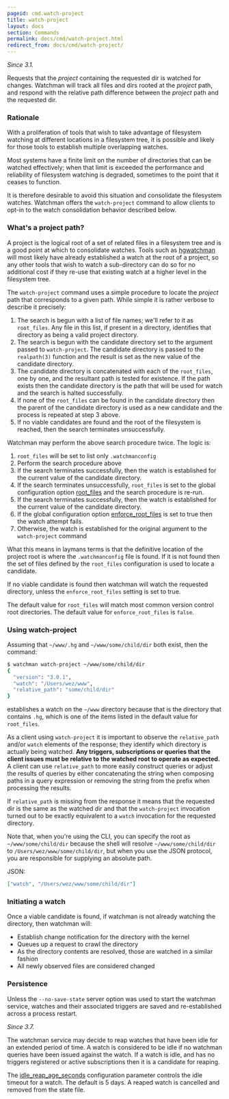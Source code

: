 ```yaml
---
pageid: cmd.watch-project
title: watch-project
layout: docs
section: Commands
permalink: docs/cmd/watch-project.html
redirect_from: docs/cmd/watch-project/
---
```


*Since 3.1.*

Requests that the *project* containing the requested dir is watched for
changes.  Watchman will track all files and dirs rooted at the *project* path,
and respond with the relative path difference between the *project* path and
the requested dir.

### Rationale

With a proliferation of tools that wish to take advantage of
filesystem watching at different locations in a filesystem tree, it is
possible and likely for those tools to establish multiple overlapping
watches.

Most systems have a finite limit on the number of directories that can be
watched effectively; when that limit is exceeded the performance and
reliability of filesystem watching is degraded, sometimes to the point that it
ceases to function.

It is therefore desirable to avoid this situation and consolidate the
filesystem watches.  Watchman offers the `watch-project` command to allow
clients to opt-in to the watch consolidation behavior described below.

### What's a project path?

A project is the logical root of a set of related files in a filesystem tree
and is a good point at which to consolidate watches.  Tools such as
[hgwatchman](https://bitbucket.org/facebook/hgwatchman) will most likely have
already established a watch at the root of a project, so any other tools that
wish to watch a sub-directory can do so for no additional cost if they re-use
that existing watch at a higher level in the filesystem tree.

The `watch-project` command uses a simple procedure to locate the
*project* path that corresponds to a given path.  While simple it is
rather verbose to describe it precisely:

1. The search is begun with a list of file names; we'll refer to it as
   `root_files`.  Any file in this list, if present in a directory,
   identifies that directory as being a valid project directory.
2. The search is begun with the candidate directory set to the argument
   passed to `watch-project`.  The candidate directory is passed to
   the `realpath(3)` function and the result is set as the new value
   of the candidate directory.
3. The candidate directory is concatenated with each of the `root_files`,
   one by one, and the resultant path is tested for existence.  If the
   path exists then the candidate directory is the path that will be used
   for watch and the search is halted successfully.
4. If none of the `root_files` can be found in the candidate directory
   then the parent of the candidate directory is used as a new candidate
   and the process is repeated at step 3 above.
5. If no viable candidates are found and the root of the filesystem is reached,
   then the search terminates unsuccessfully.

Watchman may perform the above search procedure twice.  The logic is:

1. `root_files` will be set to list only `.watchmanconfig`
2. Perform the search procedure above
3. If the search terminates successfully, then the watch is established
   for the current value of the candidate directory.
4. If the search terminates unsuccessfully, `root_files` is set to
   the global configuration option [root_files](../config.html#root_files)
   and the search procedure is re-run.
5. If the search terminates successfully, then the watch is established
   for the current value of the candidate directory.
6. If the global configuration option
   [enforce_root_files](../config.html#enforce_root_files) is set to true
   then the watch attempt fails.
7. Otherwise, the watch is established for the original argument to the
   `watch-project` command

What this means in laymans terms is that the definitive location  of the
project root is where the `.watchmanconfig` file is found.  If it is
not found then the set of files defined by the `root_files` configuration
is used to locate a candidate.

If no viable candidate is found then watchman will watch the requested
directory, unless the `enforce_root_files` setting is set to true.

The default value for `root_files` will match most common version control
root directories.  The default value for `enforce_root_files` is `false`.

### Using watch-project

Assuming that `~/www/.hg` and `~/www/some/child/dir` both exist, then
the command:

~~~bash
$ watchman watch-project ~/www/some/child/dir
{
  "version": "3.0.1",
  "watch": "/Users/wez/www",
  "relative_path": "some/child/dir"
}
~~~

establishes a watch on the `~/www` directory because that is the directory
that contains `.hg`, which is one of the items listed in the default value
for `root_files`.

As a client using `watch-project` it is important to observe the
`relative_path` and/or `watch` elements of the response; they identify which
directory is actually being watched.  **Any triggers, subscriptions or queries
that the client issues must be relative to the watched root to operate as
expected.**  A client can use `relative_path` to more easily construct
queries or adjust the results of queries by either concatenating the string
when composing paths in a query expression or removing the string from the
prefix when processing the results.

If `relative_path` is missing from the response it means that the requested
dir is the same as the watched dir and that the `watch-project` invocation
turned out to be exactly equivalent to a `watch` invocation for the requested
directory.

Note that, when you're using the CLI, you can specify the root as
`~/www/some/child/dir` because the shell will resolve `~/www/some/child/dir` to
`/Users/wez/www/some/child/dir`, but when you use the JSON protocol, you are
responsible for supplying an absolute path.

JSON:

~~~json
["watch", "/Users/wez/www/some/child/dir"]
~~~

### Initiating a watch

Once a viable candidate is found, if watchman is not already watching the
directory, then watchman will:

 * Establish change notification for the directory with the kernel
 * Queues up a request to crawl the directory
 * As the directory contents are resolved, those are watched in a similar
   fashion
 * All newly observed files are considered changed

### Persistence

Unless the `--no-save-state` server option was used to start the watchman
service, watches and their associated triggers are saved and re-established
across a process restart.

*Since 3.7.*

The watchman service may decide to reap watches that have been idle for an
extended period of time.  A watch is considered to be idle if no watchman
queries have been issued against the watch.  If a watch is idle, and has no
triggers registered or active subscriptions then it is a candidate for reaping.

The [idle_reap_age_seconds](../config.html#idle-reap-age-seconds) configuration
parameter controls the idle timeout for a watch.  The default is 5 days.
A reaped watch is cancelled and removed from the state file.
